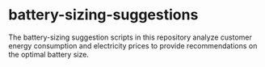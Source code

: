 # battery-sizing-suggestions
 The battery-sizing suggestion scripts in this repository analyze customer energy consumption and electricity prices to provide recommendations on the optimal battery size. 
